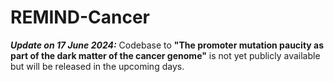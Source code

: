 # REMIND-Cancer

**_Update on 17 June 2024:_** Codebase to **"The promoter mutation paucity as part of the dark matter of the cancer genome"** is not yet publicly available but will be released in the upcoming days.
